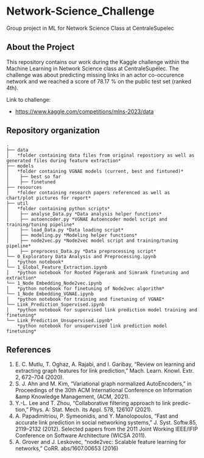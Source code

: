 # Network-Science_Challenge
Group project in ML for Network Science Class at CentraleSupelec 

## About the Project

This repository contains our work during the Kaggle challenge within the Machine Learning in Network Science class at CentraleSupélec. The challenge was about predicting missing links in an actor co-occurence network and we reached a score of 78.17 \% on the public test set (ranked 4th).

Link to challenge:
- https://www.kaggle.com/competitions/mlns-2023/data

## Repository organization
```
.
├── data 
│   *folder containing data files from original repostiory as well as generated files during feature extraction*
├── models
│   *folder containing VGNAE models (current, best and fintuned)*
│    ├── best so far
│    ├── finetuned
├── resources
│   *folder containing research papers referenced as well as chart/plot pictures for report*
├── util
│   *folder containing python scripts*
│    ├── analyse_Data.py *Data analysis helper functions*
│    ├── autoencoder.py *VGNAE Autoencoder model script and training/tuning pipeline*
│    ├── load_Data.py *Data loading script*
│    ├── modeling.py *Modeling helper functions*
│    ├── node2vec.py *Node2vec model script and training/tuning pipeline*
│    ├── preprocess_Data.py *Data preprocessing script*
└── 0_Exploratory Data Analysis and Preprocessing.ipynb
│   *python notebook*
└── 1_Global_Feature_Extraction.ipynb
│   *python notebook for Rooted Pagerank and Simrank finetuning and extraction*
└── 1_Node Embedding_Node2vec.ipynb
│   *python notebook for finetuning of Node2vec algorithm*
└── 1_Node Embedding_VGNAE.ipynb
│   *python notebook for training and finetuning of VGNAE*
└── Link_Prediction_Supervised.ipynb
│   *python notebook for supervised link prediction model training and finetuning*
└── Link_Prediction_Unsupervised.ipynb*
    *python notebook for unsupervised link prediction model finetuning*
```

## References
1. E. C. Mutlu, T. Oghaz, A. Rajabi, and I. Garibay, “Review on learning
and extracting graph features for link prediction,” Mach. Learn. Knowl.
Extr. 2, 672–704 (2020).
2. S. J. Ahn and M. Kim, “Variational graph normalized AutoEncoders,” in
Proceedings of the 30th ACM International Conference on Information
&amp Knowledge Management, (ACM, 2021).
3. Y.-L. Lee and T. Zhou, “Collaborative filtering approach to link predic-
tion,” Phys. A: Stat. Mech. its Appl. 578, 126107 (2021).
4. A. Papadimitriou, P. Symeonidis, and Y. Manolopoulos, “Fast and
accurate link prediction in social networking systems,” J. Syst. Softw.85, 2119–2132 (2012). Selected papers from the 2011 Joint Working
IEEE/IFIP Conference on Software Architecture (WICSA 2011).
5. A. Grover and J. Leskovec, “node2vec: Scalable feature learning for
networks,” CoRR. abs/1607.00653 (2016)
